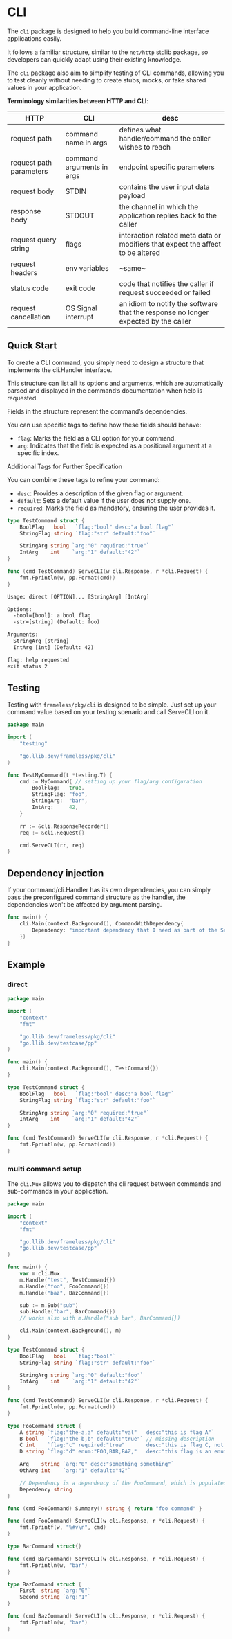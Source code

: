 # CLI

The `cli` package is designed to help you build command-line interface applications easily.

It follows a familiar structure, similar to the `net/http` stdlib package, so developers can quickly adapt using their existing knowledge.

The `cli` package also aim to simplify testing of CLI commands,
allowing you to test cleanly without needing to create stubs, mocks, or fake shared values in your application.

**Terminology similarities between HTTP and CLI**:

| HTTP                    | CLI                       | desc                                                                               |
| ----------------------- | ------------------------- | ---------------------------------------------------------------------------------- |
| request path            | command name in args      | defines what handler/command the caller wishes to reach                            |
| request path parameters | command arguments in args | endpoint specific parameters                                                       |
| request body            | STDIN                     | contains the user input data payload                                               |
| response body           | STDOUT                    | the channel in which the application replies back to the caller                    |
| request query string    | flags                     | interaction related meta data or modifiers that expect the affect to be altered    |
| request headers         | env variables             | ~same~                                                                             |
| status code             | exit code                 | code that notifies the caller if request succeeded or failed                       |
| request cancellation    | OS Signal interrupt       | an idiom to notify the software that the response no longer expected by the caller |

## Quick Start

To create a CLI command, you simply need to design a structure that implements the cli.Handler interface.

This structure can list all its options and arguments, which are automatically parsed and displayed in the command’s documentation when help is requested.

Fields in the structure represent the command’s dependencies.

You can use specific tags to define how these fields should behave:

- `flag`: Marks the field as a CLI option for your command.
- `arg`: Indicates that the field is expected as a positional argument at a specific index.

Additional Tags for Further Specification

You can combine these tags to refine your command:

- `desc`: Provides a description of the given flag or argument.
- `default`: Sets a default value if the user does not supply one.
- `required`: Marks the field as mandatory, ensuring the user provides it.

```go
type TestCommand struct {
	BoolFlag   bool   `flag:"bool" desc:"a bool flag"`
	StringFlag string `flag:"str" default:"foo"`

	StringArg string `arg:"0" required:"true"`
	IntArg    int    `arg:"1" default:"42"`
}

func (cmd TestCommand) ServeCLI(w cli.Response, r *cli.Request) {
	fmt.Fprintln(w, pp.Format(cmd))
}
```

```txt
Usage: direct [OPTION]... [StringArg] [IntArg]

Options:
  -bool=[bool]: a bool flag
  -str=[string] (Default: foo)

Arguments:
  StringArg [string]
  IntArg [int] (Default: 42)

flag: help requested
exit status 2
```

## Testing

Testing with `frameless/pkg/cli` is designed to be simple.
Just set up your command value based on your testing scenario and call ServeCLI on it.

```go
package main

import (
	"testing"

	"go.llib.dev/frameless/pkg/cli"
)

func TestMyCommand(t *testing.T) {
	cmd := MyCommand{ // setting up your flag/arg configuration
		BoolFlag:   true,
		StringFlag: "foo",
		StringArg:  "bar",
		IntArg:     42,
	}

	rr := &cli.ResponseRecorder{}
	req := &cli.Request{}

	cmd.ServeCLI(rr, req)
}
```

## Dependency injection

If your command/cli.Handler has its own dependencies,
you can simply pass the preconfigured command structure as the handler,
the dependencies won't be affected by argument parsing.

```go
func main() {
	cli.Main(context.Background(), CommandWithDependency{
		Dependency: "important dependency that I need as part of the ServeCLI call",
	})
}
```

## Example

### direct


```go
package main

import (
	"context"
	"fmt"

	"go.llib.dev/frameless/pkg/cli"
	"go.llib.dev/testcase/pp"
)

func main() {
	cli.Main(context.Background(), TestCommand{})
}

type TestCommand struct {
	BoolFlag   bool   `flag:"bool" desc:"a bool flag"`
	StringFlag string `flag:"str" default:"foo"`

	StringArg string `arg:"0" required:"true"`
	IntArg    int    `arg:"1" default:"42"`
}

func (cmd TestCommand) ServeCLI(w cli.Response, r *cli.Request) {
	fmt.Fprintln(w, pp.Format(cmd))
}
```

### multi command setup

The `cli.Mux` allows you to dispatch the cli request between commands and sub-commands in your application.

```go
package main

import (
	"context"
	"fmt"

	"go.llib.dev/frameless/pkg/cli"
	"go.llib.dev/testcase/pp"
)

func main() {
	var m cli.Mux
	m.Handle("test", TestCommand{})
	m.Handle("foo", FooCommand{})
	m.Handle("baz", BazCommand{})

	sub := m.Sub("sub")
	sub.Handle("bar", BarCommand{})
	// works also with m.Handle("sub bar", BarCommand{})

	cli.Main(context.Background(), m)
}

type TestCommand struct {
	BoolFlag   bool   `flag:"bool"`
	StringFlag string `flag:"str" default:"foo"`

	StringArg string `arg:"0" default:"foo"`
	IntArg    int    `arg:"1" default:"42"`
}

func (cmd TestCommand) ServeCLI(w cli.Response, r *cli.Request) {
	fmt.Fprintln(w, pp.Format(cmd))
}

type FooCommand struct {
	A string `flag:"the-a,a" default:"val"   desc:"this is flag A"`
	B bool   `flag:"the-b,b" default:"true"` // missing description
	C int    `flag:"c" required:"true"       desc:"this is flag C, not B"`
	D string `flag:"d" enum:"FOO,BAR,BAZ,"   desc:"this flag is an enum"`

	Arg    string `arg:"0" desc:"something something"`
	OthArg int    `arg:"1" default:"42"`

	// Dependency is a dependency of the FooCommand, which is populated though traditional dependency injection.
	Dependency string
}

func (cmd FooCommand) Summary() string { return "foo command" }

func (cmd FooCommand) ServeCLI(w cli.Response, r *cli.Request) {
	fmt.Fprintf(w, "%#v\n", cmd)
}

type BarCommand struct{}

func (cmd BarCommand) ServeCLI(w cli.Response, r *cli.Request) {
	fmt.Fprintln(w, "bar")
}

type BazCommand struct {
	First  string `arg:"0"`
	Second string `arg:"1"`
}

func (cmd BazCommand) ServeCLI(w cli.Response, r *cli.Request) {
	fmt.Fprintln(w, "baz")
}

```
